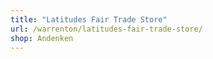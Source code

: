 ```yaml
---
title: "Latitudes Fair Trade Store"
url: /warrenton/latitudes-fair-trade-store/
shop: Andenken
---
```

